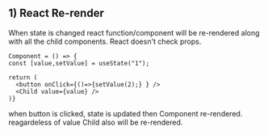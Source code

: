 ## 1) React Re-render

When state is changed react function/component will be re-rendered along with all the child components.
React doesn't check props.

```javascriptconst
Component = () => {
const [value,setValue] = useState("1");

return (
  <button onClick={()=>{setValue(2);} } />
  <Child value={value} />
)}
```
when button is clicked, state is updated then Component re-rendered. reagardeless of value Child also will be re-rendered.
